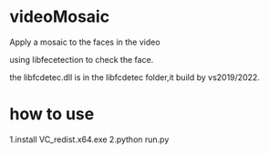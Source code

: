 # videoMosaic
Apply a mosaic to the faces in the video

using libfecetection to check the face.

the libfcdetec.dll is in the libfcdetec folder,it build by vs2019/2022.

# how to use
1.install VC_redist.x64.exe 
2.python run.py
